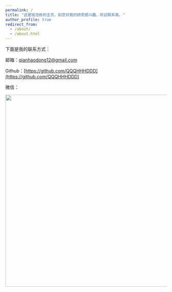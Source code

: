 ```yaml
---
permalink: /
title: "这是钱浩栋的主页，如您对我的研究感兴趣，欢迎联系我。"
author_profile: true
redirect_from: 
  - /about/
  - /about.html
---
```






下面是我的联系方式：

邮箱：[qianhaodong12@gmail.com](qianhaodong12@gmail.com)

Github：[https://github.com/QQQHHHDDD](https://github.com/QQQHHHDDD)

微信：

<p align = "center">    
<img  src="https://github.com/user-attachments/assets/750da4f5-77d2-458b-9e4d-707041ca9723" width="600" />
</p>
